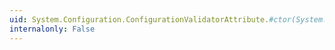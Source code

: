 ```yaml
---
uid: System.Configuration.ConfigurationValidatorAttribute.#ctor(System.Type)
internalonly: False
---
```

